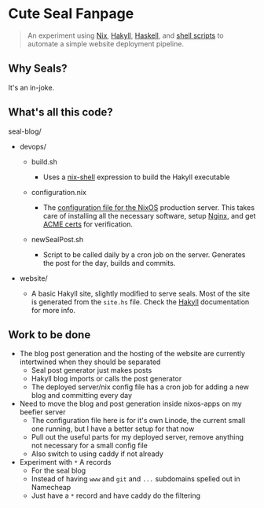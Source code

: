 # Cute Seal Fanpage

> An experiment using [Nix](https://nixos.org/), [Hakyll](https://jaspervdj.be/hakyll/), [Haskell](https://www.haskell.org/), and [shell scripts](https://en.wikipedia.org/wiki/Bourne_shell) to automate a simple website deployment pipeline.

## Why Seals?

It's an in-joke.

## What's all this code?

seal-blog/

- devops/
  - build.sh
    - Uses a [nix-shell](https://nixos.wiki/wiki/Development_environment_with_nix-shell) expression to build the Hakyll executable

  - configuration.nix
    - The [configuration file for the NixOS](https://nixos.org/manual/nixos/stable/index.html#ch-configuration) production server. This takes care of installing all the necessary software, setup [Nginx](https://www.nginx.com/), and get [ACME certs](https://en.wikipedia.org/wiki/Automated_Certificate_Management_Environment) for verification.

  - newSealPost.sh
    - Script to be called daily by a cron job on the server. Generates the post for the day, builds and commits.

- website/
  - A basic Hakyll site, slightly modified to serve seals. Most of the site is generated from the `site.hs` file. Check the [Hakyll](https://jaspervdj.be/hakyll/) documentation for more info.

## Work to be done

- The blog post generation and the hosting of the website are currently intertwined when they should be separated
  - Seal post generator just makes posts
  - Hakyll blog imports or calls the post generator
  - The deployed server/nix config file has a cron job for adding a new blog and committing every day
- Need to move the blog and post generation inside nixos-apps on my beefier server
  - The configuration file here is for it's own Linode, the current small one running, but I have a better setup for that now
  - Pull out the useful parts for my deployed server, remove anything not necessary for a small config file
  - Also switch to using caddy if not already
- Experiment with `*` A records
  - For the seal blog
  - Instead of having `www` and `git` and `...` subdomains spelled out in Namecheap
  - Just have a `*` record and have caddy do the filtering
